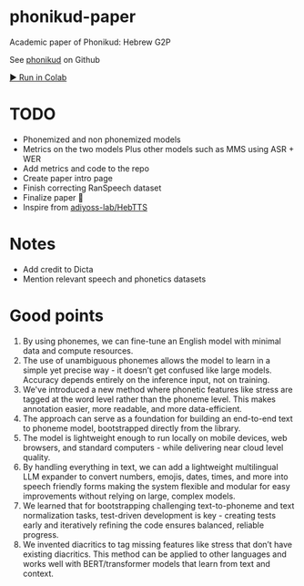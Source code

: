 # phonikud-paper

Academic paper of Phonikud: Hebrew G2P

See [phonikud](https://github.com/thewh1teagle/phonikud) on Github

[▶️ Run in Colab](./paper/notebook.ipynb)


# TODO

- Phonemized and non phonemized models
- Metrics on the two models Plus other models such as MMS using ASR + WER
- Add metrics and code to the repo
- Create paper intro page
- Finish correcting RanSpeech dataset
- Finalize paper 📜
- Inspire from [adiyoss-lab/HebTTS](https://pages.cs.huji.ac.il/adiyoss-lab/HebTTS)

# Notes

- Add credit to Dicta
- Mention relevant speech and phonetics datasets

# Good points

1. By using phonemes, we can fine-tune an English model with minimal data and compute resources.
2. The use of unambiguous phonemes allows the model to learn in a simple yet precise way - it doesn’t get confused like large models. Accuracy depends entirely on the inference input, not on training.
3. We've introduced a new method where phonetic features like stress are tagged at the word level rather than the phoneme level. This makes annotation easier, more readable, and more data-efficient.
4. The approach can serve as a foundation for building an end-to-end text to phoneme model, bootstrapped directly from the library.
5. The model is lightweight enough to run locally on mobile devices, web browsers, and standard computers - while delivering near cloud level quality.
5. By handling everything in text, we can add a lightweight multilingual LLM expander to convert numbers, emojis, dates, times, and more into speech friendly forms making the system flexible and modular for easy improvements without relying on large, complex models.
6. We learned that for bootstrapping challenging text-to-phoneme and text normalization tasks, test-driven development is key - creating tests early and iteratively refining the code ensures balanced, reliable progress.
7. We invented diacritics to tag missing features like stress that don’t have existing diacritics. This method can be applied to other languages and works well with BERT/transformer models that learn from text and context.
